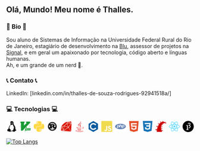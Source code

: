 
## Olá, Mundo! Meu nome é Thalles.

### 👾 Bio 👾

Sou aluno de Sistemas de Informação na Universidade Federal Rural do Rio de Janeiro, estagiário de desenvolvimento na [Blu](https://www.blu.com.br), assessor de projetos na [Signal](https://www.signaljunior.com.br), e em geral um apaixonado por tecnologia, código aberto e línguas humanas.  
Ah, e um grande de um nerd 😬.

### 📞 Contato 📞

LinkedIn: [linkedin.com/in/thalles-de-souza-rodrigues-92941518a/]

### 💻 Tecnologias 💻

<div id="language-badges" style="display: flex; justify-content: space-between;">
  <div><img style="width: 30px" alt="Linux" src="https://github.com/devicons/devicon/blob/master/icons/linux/linux-plain.svg"></div>
  <div><img style="width: 30px" alt="Vim" src="https://github.com/devicons/devicon/blob/master/icons/vim/vim-plain.svg"></div>
  <div><img style="width: 30px" alt="Python" src="https://github.com/devicons/devicon/blob/master/icons/python/python-plain.svg"></div>
  <div><img style="width: 30px" alt="Rust" src="https://github.com/devicons/devicon/blob/master/icons/rust/rust-plain.svg"></div>
  <div><img style="width: 30px" alt="Ruby" src="https://github.com/devicons/devicon/blob/master/icons/ruby/ruby-plain.svg"></div>
  <div><img style="width: 30px" alt="Java" src="https://github.com/devicons/devicon/blob/master/icons/java/java-plain.svg"></div>
  <div><img style="width: 30px" alt="C" src="https://github.com/devicons/devicon/blob/master/icons/c/c-plain.svg"></div>
  <div><img style="width: 30px" alt="Javascript" src="https://github.com/devicons/devicon/blob/master/icons/javascript/javascript-plain.svg"></div>
  <div><img style="width: 30px" alt="PHP" src="https://github.com/devicons/devicon/blob/master/icons/php/php-plain.svg"></div>
  <div><img style="width: 30px" alt="HTML5" src="https://github.com/devicons/devicon/blob/master/icons/html5/html5-plain.svg"></div>
  <div><img style="width: 30px" alt="CSS3" src="https://github.com/devicons/devicon/blob/master/icons/css3/css3-plain.svg"></div>
  <div><img style="width: 30px" alt="Rails" src="https://github.com/devicons/devicon/blob/master/icons/rails/rails-plain.svg"></div>
  <div><img style="width: 30px" alt="React" src="https://github.com/devicons/devicon/blob/master/icons/react/react-original.svg"></div>
  <div><img style="width: 30px" alt="Processing" src="https://github.com/devicons/devicon/blob/master/icons/processing/processing-plain.svg"></div>
</div>

[![Top Langs](https://github-readme-stats.vercel.app/api/top-langs/?username=taernsietr)](https://github.com/taernsietr/github-readme-stats)
